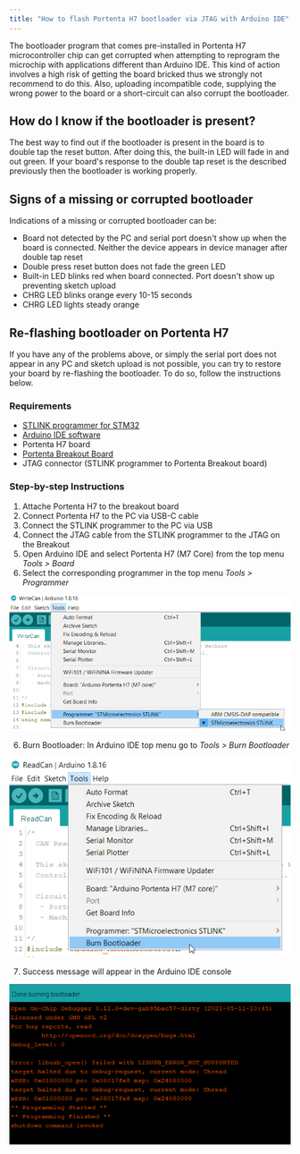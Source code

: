 ```yaml
---
title: "How to flash Portenta H7 bootloader via JTAG with Arduino IDE"
---
```


The bootloader program that comes pre-installed in Portenta H7 microcontroller chip can get corrupted when attempting to reprogram the microchip with applications different than Arduino IDE. This kind of action involves a high risk of getting the board bricked thus we strongly not recommend to do this. Also, uploading incompatible code, supplying the wrong power to the board or a short-circuit can also corrupt the bootloader.

## How do I know if the bootloader is present?

The best way to find out if the bootloader is present in the board is to double tap the reset button. After doing this, the built-in LED will fade in and out green. If your board's response to the double tap reset is the described previously then the bootloader is working properly.

## Signs of a missing or corrupted bootloader

Indications of a missing or corrupted bootloader can be:

* Board not detected by the PC and serial port doesn't show up when the board is connected. Neither the device appears in device manager after double tap reset 
* Double press reset button does not fade the green LED
* Built-in LED blinks red when board connected. Port doesn't show up preventing sketch upload
* CHRG LED blinks orange every 10-15 seconds
* CHRG LED lights steady orange

## Re-flashing bootloader on Portenta H7

If you have any of the problems above, or simply the serial port does not appear in any PC and sketch upload is not possible, you can try to restore your board by re-flashing the bootloader. To do so, follow the instructions below.

### Requirements

* [STLINK programmer for STM32](https://www.st.com/en/development-tools/stlink-v3set.html)
* [Arduino IDE software](https://www.arduino.cc/en/software)
* Portenta H7 board
* [Portenta Breakout Board](https://store.arduino.cc/products/arduino-portenta-breakout)
* JTAG connector (STLINK programmer to Portenta Breakout board)

### Step-by-step Instructions

1. Attache Portenta H7 to the breakout board
2. Connect Portenta H7 to the PC via USB-C cable
3. Connect the STLINK programmer to the PC via USB
4. Connect the JTAG cable from the STLINK programmer to the JTAG on the Breakout
5. Open Arduino IDE and select Portenta H7 (M7 Core) from the top menu _Tools > Board_
6.  Select the corresponding programmer in the top menu _Tools > Programmer_

![Programmer selection](img\bootloader_IDE.png)

6. Burn Bootloader: In Arduino IDE top menu go to _Tools > Burn Bootloader_

![Burn Bootloader](img/bootloader_IDE_2.png)

7. Success message will appear in the Arduino IDE console

![Done burning bootloader](img/bootloader_IDE_3.png)
